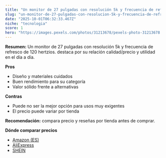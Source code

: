 ```yaml
---
title: "Un monitor de 27 pulgadas con resolución 5k y frecuencia de refresco de 120 hertzios."
slug: "un-monitor-de-27-pulgadas-con-resolucion-5k-y-frecuencia-de-refresco-de-120-hert"
date: "2025-10-01T06:32:33.467Z"
niche: "tecnologia"
score: 1
hero: "https://images.pexels.com/photos/31213678/pexels-photo-31213678.jpeg?auto=compress&cs=tinysrgb&fit=crop&h=627&w=1200&auto=compress&cs=tinysrgb&w=1200&h=675&fit=crop"
---
```


**Resumen:** Un monitor de 27 pulgadas con resolución 5k y frecuencia de refresco de 120 hertzios. destaca por su relación calidad/precio y utilidad en el día a día.

**Pros**
- Diseño y materiales cuidados
- Buen rendimiento para su categoría
- Valor sólido frente a alternativas

**Contras**
- Puede no ser la mejor opción para usos muy exigentes
- El precio puede variar por tienda

**Recomendación:** compara precio y reseñas por tienda antes de comprar.

**Dónde comparar precios**
- [Amazon (ES)](https://www.amazon.es/s?k=Un%20monitor%20de%2027%20pulgadas%20con%20resoluci%C3%B3n%205k%20y%20frecuencia%20de%20refresco%20de%20120%20hertzios.&tag=teknovashop25-21)
- [AliExpress](https://www.aliexpress.com/wholesale?SearchText=Un%20monitor%20de%2027%20pulgadas%20con%20resoluci%C3%B3n%205k%20y%20frecuencia%20de%20refresco%20de%20120%20hertzios.)
- [SHEIN](https://www.shein.com/pdsearch/Un%20monitor%20de%2027%20pulgadas%20con%20resoluci%C3%B3n%205k%20y%20frecuencia%20de%20refresco%20de%20120%20hertzios.)
